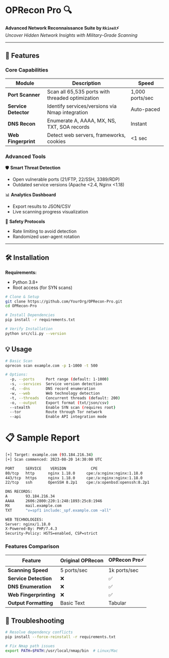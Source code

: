 # OPRecon Pro 🔍  
**Advanced Network Reconnaissance Suite by `RkineX`⚡**  
*Uncover Hidden Network Insights with Military-Grade Scanning*


---

## 🚀 Features  
### **Core Capabilities**  
| Module | Description | Speed |  
|--------|-------------|-------|  
| **Port Scanner** | Scan all 65,535 ports with threaded optimization | 1,000 ports/sec |  
| **Service Detector** | Identify services/versions via Nmap integration | Auto-paced |  
| **DNS Recon** | Enumerate A, AAAA, MX, NS, TXT, SOA records | Instant |  
| **Web Fingerprint** | Detect web servers, frameworks, cookies | <1 sec |  

### **Advanced Tools**  
🛡️ **Smart Threat Detection**  
- Open vulnerable ports (21/FTP, 22/SSH, 3389/RDP)  
- Outdated service versions (Apache <2.4, Nginx <1.18)  

📊 **Analytics Dashboard**  
- Export results to JSON/CSV  
- Live scanning progress visualization  

🔐 **Safety Protocols**  
- Rate limiting to avoid detection  
- Randomized user-agent rotation  

---

## 🛠 Installation  
**Requirements:**  
- Python 3.8+  
- Root access (for SYN scans)  

```bash
# Clone & Setup  
git clone https://github.com/YourOrg/OPRecon-Pro.git  
cd OPRecon-Pro  

# Install Dependencies  
pip install -r requirements.txt  

# Verify Installation  
python src/cli.py --version
```

## 💡 Usage 

```bash
# Basic Scan
oprecon scan example.com -p 1-1000 -t 500
```
```bash
# Options:
  -p, --ports     Port range (default: 1-1000)
  -s, --services  Service version detection
  -d, --dns       DNS record enumeration
  -w, --web       Web technology detection
  -t, --threads   Concurrent threads (default: 200)
  -o, --output    Export format (txt/json/csv)
  --stealth       Enable SYN scan (requires root)
  --tor           Route through Tor network
  --api           Enable API integration mode
```
# 📋 Sample Report

```bash
[+] Target: example.com (93.184.216.34)
[+] Scan commenced: 2023-08-20 14:30:00 UTC

PORT     SERVICE    VERSION           CPE
80/tcp   http      nginx 1.18.0     cpe:/a:nginx:nginx:1.18.0
443/tcp  https     nginx 1.18.0     cpe:/a:nginx:nginx:1.18.0 
22/tcp   ssh       OpenSSH 8.2p1    cpe:/a:openbsd:openssh:8.2p1

DNS RECORDS:
A        93.184.216.34
AAAA     2606:2800:220:1:248:1893:25c8:1946
MX       mail.example.com
TXT      "v=spf1 include:_spf.example.com ~all"

WEB TECHNOLOGIES:
Server: nginx/1.18.0
X-Powered-By: PHP/7.4.3
Security-Policy: HSTS=enabled, CSP=strict
```

### **Features Comparison**  
| Feature | Original OPRecon | OPRecon Pro⚡ |  
|--------|-------------|-------|  
| **Scanning Speed** | 5 ports/sec | 1k ports/sec |  
| **Service Detection** | ❌ | ✅ |  
| **DNS Enumeration** | ❌ | ✅ |  
| **Web Fingerprinting** | ❌ | ✅ |  
| **Output Formatting** | Basic Text | Tabular | 

## 🐛 Troubleshooting
```bash
# Resolve dependency conflicts
pip install --force-reinstall -r requirements.txt

# Fix Nmap path issues
export PATH=$PATH:/usr/local/nmap/bin  # Linux/Mac
```

